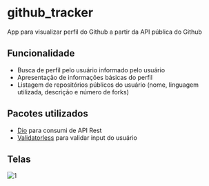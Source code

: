 # github_tracker

App para visualizar perfil do Github a partir da API pública do Github

## Funcionalidade

- Busca de perfil pelo usuário informado pelo usuário
- Apresentação de informações básicas do perfil
- Listagem de repositórios públicos do usuário (nome, linguagem utilizada, descrição e número de forks) 

## Pacotes utilizados
- [Dio](https://pub.dev/packages/dio) para consumi de API Rest
- [Validatorless](https://pub.dev/packages/validatorless) para validar input do usuário

## Telas
![1]('https://github.com/luizgfalqueto/assets/screens/home.png')
